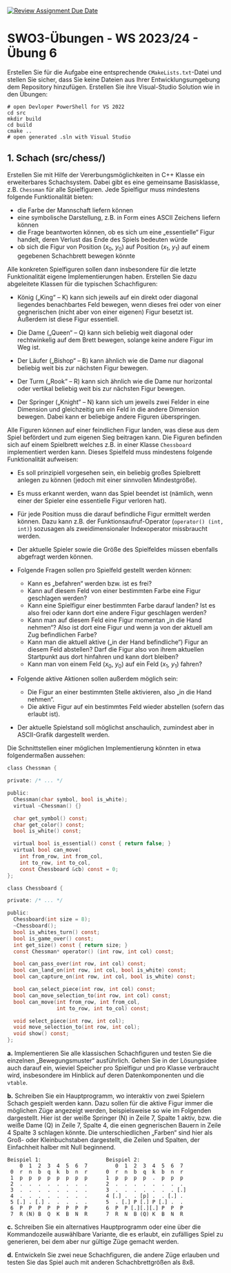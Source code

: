 [![Review Assignment Due Date](https://classroom.github.com/assets/deadline-readme-button-24ddc0f5d75046c5622901739e7c5dd533143b0c8e959d652212380cedb1ea36.svg)](https://classroom.github.com/a/9Y71xAQC)
# SWO3-Übungen - WS 2023/24 - Übung 6

 Erstellen Sie für die Aufgabe eine entsprechende `CMakeLists.txt`-Datei und stellen Sie sicher, dass Sie keine Dateien aus Ihrer Entwicklungsumgebung dem Repository hinzufügen.
 Erstellen Sie ihre Visual-Studio Solution wie in den Übungen:

```shell
# open Devloper PowerShell for VS 2022
cd src
mkdir build
cd build
cmake ..
# open generated .sln with Visual Studio
```

## 1. Schach (src/chess/)

Erstellen Sie mit Hilfe der Vererbungsmöglichkeiten in C++ Klasse ein erweiterbares Schachsystem. Dabei gibt es eine gemeinsame Basisklasse, z.B. `Chessman` für alle Spielfiguren. Jede Spielfigur muss mindestens folgende Funktionalität bieten:

* die Farbe der Mannschaft liefern können
* eine symbolische Darstellung, z.B. in Form eines ASCII Zeichens liefern können
* die Frage beantworten können, ob es sich um eine „essentielle“ Figur handelt, deren Verlust das Ende des Spiels bedeuten würde
* ob sich die Figur von Position ($x_0$, $y_0$) auf Position ($x_1$, $y_1$) auf einem gegebenen Schachbrett bewegen könnte

Alle konkreten Spielfiguren sollen dann insbesondere für die letzte Funktionalität eigene Implementierungen haben. Erstellen Sie dazu abgeleitete Klassen für die typischen Schachfiguren:

* König („King“ – K) kann sich jeweils auf ein direkt oder diagonal liegendes benachbartes Feld bewegen, wenn dieses frei oder von einer gegnerischen (nicht aber von einer eigenen) Figur besetzt ist. Außerdem ist diese Figur essentiell.

* Die Dame („Queen“ – Q) kann sich beliebig weit diagonal oder rechtwinkelig auf dem Brett bewegen, solange keine andere Figur im Weg ist.

* Der Läufer („Bishop“ – B) kann ähnlich wie die Dame nur diagonal beliebig weit bis zur nächsten Figur bewegen.

* Der Turm („Rook“ – R) kann sich ähnlich wie die Dame nur horizontal oder vertikal beliebig weit bis zur nächsten Figur bewegen.

* Der Springer („Knight“ – N) kann sich um jeweils zwei Felder in eine Dimension und gleichzeitig um ein Feld in die andere Dimension bewegen. Dabei kann er beliebige andere Figuren überspringen.

Alle Figuren können auf einer feindlichen Figur landen, was diese aus dem Spiel befördert und zum eigenen Sieg beitragen kann. Die Figuren befinden sich auf einem Spielbrett welches z.B. in einer Klasse `Chessboard` implementiert werden kann. Dieses Spielfeld muss mindestens folgende Funktionalität aufweisen:

* Es soll prinzipiell vorgesehen sein, ein beliebig großes Spielbrett anlegen zu können (jedoch mit einer sinnvollen Mindestgröße).

* Es muss erkannt werden, wann das Spiel beendet ist (nämlich, wenn einer der Spieler eine essentielle Figur verloren hat).

* Für jede Position muss die darauf befindliche Figur ermittelt werden können. Dazu kann z.B. der Funktionsaufruf-Operator (`operator() (int, int)`) sozusagen als zweidimensionaler Indexoperator missbraucht werden.

* Der aktuelle Spieler sowie die Größe des Spielfeldes müssen ebenfalls abgefragt werden können.

* Folgende Fragen sollen pro Spielfeld gestellt werden können:
  * Kann es „befahren“ werden bzw. ist es frei?
  * Kann auf diesem Feld von einer bestimmten Farbe eine Figur geschlagen werden?
  * Kann eine Spielfigur einer bestimmten Farbe darauf landen? Ist es also frei oder kann dort eine andere Figur geschlagen werden?
  * Kann man auf diesem Feld eine Figur momentan „in die Hand nehmen“? Also ist dort eine Figur und wenn ja von der aktuell am Zug befindlichen Farbe?
  * Kann man die aktuell aktive („in der Hand befindliche“) Figur an diesem Feld abstellen? Darf die Figur also von ihrem aktuellen Startpunkt aus dort hinfahren und kann dort bleiben?
  * Kann man von einem Feld ($x_0$, $y_0$) auf ein Feld ($x_1$, $y_1$) fahren?

* Folgende aktive Aktionen sollen außerdem möglich sein:
  * Die Figur an einer bestimmten Stelle aktivieren, also „in die Hand nehmen“.
  * Die aktive Figur auf ein bestimmtes Feld wieder abstellen (sofern das erlaubt ist).

* Der aktuelle Spielstand soll möglichst anschaulich, zumindest aber in ASCII-Grafik dargestellt werden.

Die Schnittstellen einer möglichen Implementierung könnten in etwa folgendermaßen aussehen:

```c
class Chessman {

private: /* ... */

public:
  Chessman(char symbol, bool is_white);
  virtual ~Chessman() {}

  char get_symbol() const;
  char get_color() const;
  bool is_white() const;

  virtual bool is_essential() const { return false; }
  virtual bool can_move(
    int from_row, int from_col,
    int to_row, int to_col,
    const Chessboard &cb) const = 0;
};
```

```c
class Chessboard {

private: /* ... */

public:
  Chessboard(int size = 8);
  ~Chessboard();
  bool is_whites_turn() const;
  bool is_game_over() const;
  int get_size() const { return size; }
  const Chessman* operator() (int row, int col) const;

  bool can_pass_over(int row, int col) const;
  bool can_land_on(int row, int col, bool is_white) const;
  bool can_capture_on(int row, int col, bool is_white) const;

  bool can_select_piece(int row, int col) const;
  bool can_move_selection_to(int row, int col) const;
  bool can_move(int from_row, int from_col,
                int to_row, int to_col) const;

  void select_piece(int row, int col);
  void move_selection_to(int row, int col);
  void show() const;
};
```

**a.** Implementieren Sie alle klassischen Schachfiguren und testen Sie die einzelnen „Bewegungsmuster“ ausführlich. Gehen Sie in der Lösungsidee auch darauf ein, wieviel Speicher pro Spielfigur und pro Klasse verbraucht wird, insbesondere im Hinblick auf deren Datenkomponenten und die `vtable`.

**b.** Schreiben Sie ein Hauptprogramm, wo interaktiv von zwei Spielern Schach gespielt werden kann. Dazu sollen für die aktive Figur immer die möglichen Züge angezeigt werden, beispielsweise so wie im Folgenden dargestellt. Hier ist der weiße Springer (N) in Zeile 7, Spalte 1 aktiv, bzw. die weiße Dame (Q) in Zeile 7, Spalte 4, die einen gegnerischen Bauern in Zeile 4 Spalte 3 schlagen könnte. Die unterschiedlichen „Farben“ sind hier als Groß- oder Kleinbuchstaben dargestellt, die Zeilen und Spalten, der Einfachheit halber mit Null beginnend.

```text
Beispiel 1:                     Beispiel 2:
    0  1  2  3  4  5  6  7         0  1  2  3  4  5  6  7 
 0  r  n  b  q  k  b  n  r      0  r  n  b  q  k  b  n  r 
 1  p  p  p  p  p  p  p  p      1  p  p  p  p  .  p  p  p 
 2  .  .  .  .  .  .  .  .      2  .  .  .  .  .  .  .  . 
 3  .  .  .  .  .  .  .  .      3  .  .  .  .  .  .  . [.]
 4  .  .  .  .  .  .  .  .      4 [.] .  . [p] .  . [.] . 
 5 [.] . [.] .  .  .  .  .      5  . [.] P [.] P [.] .  . 
 6  P  P  P  P  P  P  P  P      6  P  P [.][.][.] P  P  P 
 7  R (N) B  Q  K  B  N  R      7  R  N  B (Q) K  B  N  R
```

**c.** Schreiben Sie ein alternatives Hauptprogramm oder eine über die Kommandozeile auswählbare Variante, die es erlaubt, ein zufälliges Spiel zu generieren, bei dem aber nur gültige Züge gemacht werden.

**d.** Entwickeln Sie zwei neue Schachfiguren, die andere Züge erlauben und testen Sie das Spiel auch mit anderen Schachbrettgrößen als 8x8.
